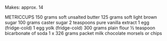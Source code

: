 Makes: approx. 14

METRICCUPS
150 grams soft unsalted butter
125 grams soft light brown sugar
100 grams caster sugar
2 teaspoons pure vanilla extract
1 egg (fridge-cold)
1 egg yolk (fridge-cold)
300 grams plain flour
½ teaspoon bicarbonate of soda
1 x 326 grams packet milk chocolate morsels or chips
